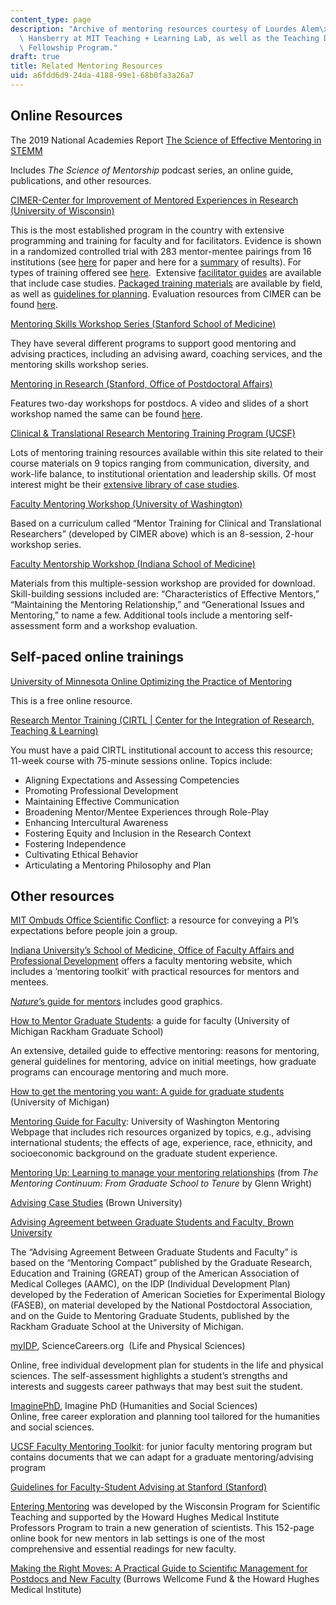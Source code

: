 ```yaml
---
content_type: page
description: "Archive of mentoring resources courtesy of Lourdes Alem\xE1n and Benjamin\
  \ Hansberry at MIT Teaching + Learning Lab, as well as the Teaching Development\
  \ Fellowship Program."
draft: true
title: Related Mentoring Resources
uid: a6fdd6d9-24da-4188-99e1-68b0fa3a26a7
---
```

## Online Resources

The 2019 National Academies Report [The Science of Effective Mentoring in STEMM](https://www.nationalacademies.org/our-work/the-science-of-effective-mentoring-in-stemm)

Includes *The Science of Mentorship* podcast series, an online guide, publications, and other resources.

[CIMER-Center for Improvement of Mentored Experiences in Research (University of Wisconsin)](https://cimerproject.org/)

This is the most established program in the country with extensive programming and training for faculty and for facilitators. Evidence is shown in a randomized controlled trial with 283 mentor-mentee pairings from 16 institutions (see [here](https://journals.lww.com/academicmedicine/Fulltext/2014/05000/Training_Mentors_of_Clinical_and_Translational.26.aspx) for paper and here for a [summary](https://cimerproject.org/#/curricula/recruiting) of results). For types of training offered see [here](https://cimerproject.org/#/services/training).  Extensive [facilitator guides](https://health.usf.edu/medicine/mdprogram/rise/scholarsresources/~/media/FBB05459BD6B4396BB76725C85BAFF9E.ashx) are available that include case studies. [Packaged training materials](https://cimerproject.org/#/completeCurricula/mentor) are available by field, as well as [guidelines for planning](https://cimerproject.org/#/curricula/planning). Evaluation resources from CIMER can be found [here](https://cimerproject.org/#/evaluation/mentor-training).

[Mentoring Skills Workshop Series (Stanford School of Medicine)](http://med.stanford.edu/academy/programs/mentoring-skills-workshop-series.html)

They have several different programs to support good mentoring and advising practices, including an advising award, coaching services, and the mentoring skills workshop series.

[Mentoring in Research (Stanford, Office of Postdoctoral Affairs)](https://postdocs.stanford.edu/events/series/mentoring-research)

Features two-day workshops for postdocs. A video and slides of a short workshop named the same can be found [here](https://vpge.stanford.edu/resources/mentoring-research-skills-mentoring).

[Clinical & Translational Research Mentoring Training Program (UCSF)](http://accelerate.ucsf.edu/training/mtp)

Lots of mentoring training resources available within this site related to their course materials on 9 topics ranging from communication, diversity, and work-life balance, to institutional orientation and leadership skills. Of most interest might be their [extensive library of case studies](http://accelerate.ucsf.edu/training/mdp-cases).

[Faculty Mentoring Workshop (University of Washington)](https://ictr.wisc.edu/mentoring/)

Based on a curriculum called “Mentor Training for Clinical and Translational Researchers” (developed by CIMER above) which is an 8-session, 2-hour workshop series.

[Faculty Mentorship Workshop (Indiana School of Medicine)](https://www.mededportal.org/publication/9778/)

Materials from this multiple-session workshop are provided for download. Skill-building sessions included are: “Characteristics of Effective Mentors,” “Maintaining the Mentoring Relationship,” and “Generational Issues and Mentoring,” to name a few. Additional tools include a mentoring self-assessment form and a workshop evaluation.

## Self-paced online trainings

[University of Minnesota Online Optimizing the Practice of Mentoring](https://www.ctsi.umn.edu/education-and-training/mentoring/mentor-training) 

This is a free online resource.

[Research Mentor Training (CIRTL | Center for the Integration of Research, Teaching & Learning)](https://www.cirtl.net/courses/261)

You must have a paid CIRTL institutional account to access this resource; 11-week course with 75-minute sessions online. Topics include:

- Aligning Expectations and Assessing Competencies 
- Promoting Professional Development 
- Maintaining Effective Communication 
- Broadening Mentor/Mentee Experiences through Role-Play 
- Enhancing Intercultural Awareness 
- Fostering Equity and Inclusion in the Research Context 
- Fostering Independence 
- Cultivating Ethical Behavior 
- Articulating a Mentoring Philosophy and Plan

## Other resources

[MIT Ombuds Office Scientific Conflict](https://ombudsman.nih.gov/scientific_conflicts): a resource for conveying a PI’s expectations before people join a group.

[Indiana University’s School of Medicine, Office of Faculty Affairs and Professional Development](https://faculty.medicine.iu.edu/let-us-help/mentoring/mentoring-toolkit/) offers a faculty mentoring website, which includes a ‘mentoring toolkit’ with practical resources for mentors and mentees.

[*Nature*’s guide for mentors](https://www.nature.com/articles/447791a?foxtrotcallback=true) includes good graphics.

[How to Mentor Graduate Students](https://rackham.umich.edu/wp-content/uploads/2018/11/Fmentoring.pdf): a guide for faculty (University of Michigan Rackham Graduate School)

An extensive, detailed guide to effective mentoring: reasons for mentoring, general guidelines for mentoring, advice on initial meetings, how graduate programs can encourage mentoring and much more.

[How to get the mentoring you want: A guide for graduate students](https://rackham.umich.edu/wp-content/uploads/2018/11/mentoring.pdf) (University of Michigan)

[Mentoring Guide for Faculty](https://grad.uw.edu/for-students-and-post-docs/core-programs/mentoring/mentoring-guides-for-faculty/): University of Washington Mentoring Webpage that includes rich resources organized by topics, e.g., advising international students; the effects of age, experience, race, ethnicity, and socioeconomic background on the graduate student experience.

[Mentoring Up: Learning to manage your mentoring relationships](https://stanford.app.box.com/s/pkttqmz9t8pwazuiwhgtnzq4lyc4s9y2) (from *The Mentoring Continuum: From Graduate School to Tenure* by Glenn Wright)

[Advising Case Studies](https://www.brown.edu/academics/gradschool/sites/brown.edu.academics.gradschool/files/uploads/Case%20Studies%20For%20Mentoring%2010-20-2017.pdf) (Brown University)

[Advising Agreement between Graduate Students and Faculty, Brown University](http://www.brown.edu/academics/gradschool/sites/brown.edu.academics.gradschool/files/uploads/Advising%20Agreement.docx)

The “Advising Agreement Between Graduate Students and Faculty” is based on the “Mentoring Compact” published by the Graduate Research, Education and Training (GREAT) group of the American Association of Medical Colleges (AAMC), on the IDP (Individual Development Plan) developed by the Federation of American Societies for Experimental Biology (FASEB), on material developed by the National Postdoctoral Association, and on the Guide to Mentoring Graduate Students, published by the Rackham Graduate School at the University of Michigan.

[myIDP](http://myidp.sciencecareers.org/), ScienceCareers.org  (Life and Physical Sciences)

Online, free individual development plan for students in the life and physical sciences. The self-assessment highlights a student’s strengths and interests and suggests career pathways that may best suit the student.

[ImaginePhD](https://www.imaginephd.com/), Imagine PhD (Humanities and Social Sciences)         
Online, free career exploration and planning tool tailored for the humanities and social sciences.

[UCSF Faculty Mentoring Toolkit](https://academicaffairs.ucsf.edu/ccfl/media/UCSF_Faculty_Mentoring_Program_Toolkit.pdf): for junior faculty mentoring program but contains documents that we can adapt for a graduate mentoring/advising program

[Guidelines for Faculty-Student Advising at Stanford (Stanford)](https://stanford.box.com/shared/static/mespm59bcanq03o4pppu7r4n9p4sb6t6.pdf)

[Entering Mentoring](https://www.hhmi.org/sites/default/files/Educational%20Materials/Lab%20Management/entering_mentoring.pdf) was developed by the Wisconsin Program for Scientific Teaching and supported by the Howard Hughes Medical Institute Professors Program to train a new generation of scientists. This 152-page online book for new mentors in lab settings is one of the most comprehensive and essential readings for new faculty. 

[Making the Right Moves: A Practical Guide to Scientifıc Management for Postdocs and New Faculty](https://www.hhmi.org/sites/default/files/Educational%20Materials/Lab%20Management/Making%20the%20Right%20Moves/moves2.pdf) (Burrows Wellcome Fund & the Howard Hughes Medical Institute)